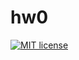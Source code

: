 # hw0

[![MIT license](https://img.shields.io/badge/license-MIT-blue.svg)](https://github.com/Dogzik/fp-homework/blob/master/hw0/LICENSE)
